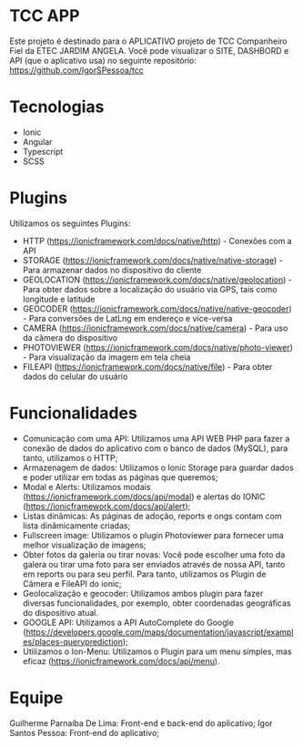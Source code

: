 # TCC APP
Este projeto é destinado para o APLICATIVO projeto de TCC Companheiro Fiel da ETEC JARDIM ANGELA.
Você pode visualizar o SITE, DASHBORD e API (que o aplicativo usa) no seguinte repositório: https://github.com/IgorSPessoa/tcc

# Tecnologias
- Ionic
- Angular
- Typescript
- SCSS

# Plugins
Utilizamos os seguintes Plugins:
- HTTP (https://ionicframework.com/docs/native/http) - Conexões com a API
- STORAGE (https://ionicframework.com/docs/native/native-storage) - Para armazenar dados no dispositivo do cliente
- GEOLOCATION (https://ionicframework.com/docs/native/geolocation) - Para obter dados sobre a localização do usuário via GPS, tais como longitude e latitude
- GEOCODER (https://ionicframework.com/docs/native/native-geocoder) - Para conversões de LatLng em endereço e vice-versa
- CAMERA (https://ionicframework.com/docs/native/camera) - Para uso da câmera do dispositivo
- PHOTOVIEWER (https://ionicframework.com/docs/native/photo-viewer) - Para visualização da imagem em tela cheia
- FILEAPI (https://ionicframework.com/docs/native/file) - Para obter dados do celular do usuário

# Funcionalidades
- Comunicação com uma API: Utilizamos uma API WEB PHP para fazer a conexão de dados do aplicativo com o banco de dados (MySQL), para tanto, utilizamos o HTTP;
- Armazenagem de dados: Utilizamos o Ionic Storage para guardar dados e poder utilizar em todas as páginas que queremos;
- Modal e Alerts: Utilizamos modais (https://ionicframework.com/docs/api/modal) e alertas do IONIC (https://ionicframework.com/docs/api/alert);
- Listas dinâmicas: As páginas de adoção, reports e ongs contam com lista dinâmicamente criadas;
- Fullscreen image: Utilizamos o plugin Photoviewer para fornecer uma melhor visualização de imagens;
- Obter fotos da galeria ou tirar novas: Você pode escolher uma foto da galera ou tirar uma foto para ser enviados através de nossa API, tanto em reports ou para seu perfil. Para tanto, utilizamos os Plugin de Câmera e FileAPI do ionic;
- Geolocalização e geocoder: Utilizamos ambos plugin para fazer diversas funcionalidades, por exemplo, obter coordenadas geográficas do dispositivo atual.
- GOOGLE API: Utilizamos a API AutoComplete do Google (https://developers.google.com/maps/documentation/javascript/examples/places-queryprediction);
- Utilizamos o Ion-Menu: Utilizamos o Plugin para um menu simples, mas eficaz (https://ionicframework.com/docs/api/menu).

# Equipe
Guilherme Parnaíba De Lima: Front-end e back-end do aplicativo;
Igor Santos Pessoa: Front-end do aplicativo;
